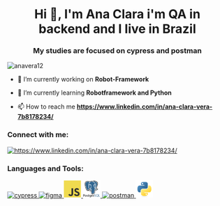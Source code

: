 <h1 align="center">Hi 👋, I'm Ana Clara i'm QA in backend and I live in Brazil</h1>
<h3 align="center">My studies are focused on cypress and postman</h3>

<p align="left"> <img src="https://komarev.com/ghpvc/?username=anavera12&label=Profile%20views&color=0e75b6&style=flat" alt="anavera12" /> </p>

- 🔭 I’m currently working on **Robot-Framework**

- 🌱 I’m currently learning **Robotframework and Python**

- 📫 How to reach me **https://www.linkedin.com/in/ana-clara-vera-7b8178234/**

<h3 align="left">Connect with me:</h3>
<p align="left">
<a href="https://linkedin.com/in/https://www.linkedin.com/in/ana-clara-vera-7b8178234/" target="blank"><img align="center" src="https://raw.githubusercontent.com/rahuldkjain/github-profile-readme-generator/master/src/images/icons/Social/linked-in-alt.svg" alt="https://www.linkedin.com/in/ana-clara-vera-7b8178234/" height="30" width="40" /></a>
</p>

<h3 align="left">Languages and Tools:</h3>
<p align="left"> <a href="https://www.cypress.io" target="_blank" rel="noreferrer"> <img src="https://raw.githubusercontent.com/simple-icons/simple-icons/6e46ec1fc23b60c8fd0d2f2ff46db82e16dbd75f/icons/cypress.svg" alt="cypress" width="40" height="40"/> </a> <a href="https://www.figma.com/" target="_blank" rel="noreferrer"> <img src="https://www.vectorlogo.zone/logos/figma/figma-icon.svg" alt="figma" width="40" height="40"/> </a> <a href="https://developer.mozilla.org/en-US/docs/Web/JavaScript" target="_blank" rel="noreferrer"> <img src="https://raw.githubusercontent.com/devicons/devicon/master/icons/javascript/javascript-original.svg" alt="javascript" width="40" height="40"/> </a> <a href="https://www.postgresql.org" target="_blank" rel="noreferrer"> <img src="https://raw.githubusercontent.com/devicons/devicon/master/icons/postgresql/postgresql-original-wordmark.svg" alt="postgresql" width="40" height="40"/> </a> <a href="https://postman.com" target="_blank" rel="noreferrer"> <img src="https://www.vectorlogo.zone/logos/getpostman/getpostman-icon.svg" alt="postman" width="40" height="40"/> </a> <a href="https://www.python.org" target="_blank" rel="noreferrer"> <img src="https://raw.githubusercontent.com/devicons/devicon/master/icons/python/python-original.svg" alt="python" width="40" height="40"/> </a> </p>
